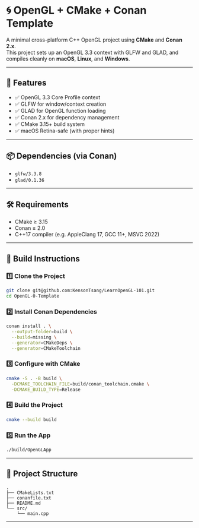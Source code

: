 # 🌀 OpenGL + CMake + Conan Template

A minimal cross-platform C++ OpenGL project using **CMake** and **Conan 2.x**.  
This project sets up an OpenGL 3.3 context with GLFW and GLAD, and compiles cleanly on **macOS**, **Linux**, and **Windows**.

---

## 🚀 Features

- ✅ OpenGL 3.3 Core Profile context  
- ✅ GLFW for window/context creation  
- ✅ GLAD for OpenGL function loading  
- ✅ Conan 2.x for dependency management  
- ✅ CMake 3.15+ build system  
- ✅ macOS Retina-safe (with proper hints)

---

## 📦 Dependencies (via Conan)

- `glfw/3.3.8`  
- `glad/0.1.36`

---

## 🛠️ Requirements

- CMake ≥ 3.15  
- Conan ≥ 2.0  
- C++17 compiler (e.g. AppleClang 17, GCC 11+, MSVC 2022)

---

## 🧱 Build Instructions

### 1️⃣ Clone the Project

```bash
git clone git@github.com:KensonTsang/LearnOpenGL-101.git
cd OpenGL-0-Template
```

### 2️⃣ Install Conan Dependencies

```bash
conan install . \
  --output-folder=build \
  --build=missing \
  --generator=CMakeDeps \
  --generator=CMakeToolchain
```

### 3️⃣ Configure with CMake

```bash
cmake -S . -B build \
  -DCMAKE_TOOLCHAIN_FILE=build/conan_toolchain.cmake \
  -DCMAKE_BUILD_TYPE=Release
```

### 4️⃣ Build the Project

```bash
cmake --build build
```

### 5️⃣ Run the App

```bash
./build/OpenGLApp
```

---

## 📁 Project Structure

```text
.
├── CMakeLists.txt
├── conanfile.txt
├── README.md
└── src/
    └── main.cpp
```

---


